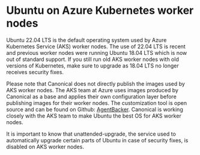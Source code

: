 # Ubuntu on Azure Kubernetes worker nodes

Ubuntu 22.04 LTS is the default operating system used by Azure Kubernetes Service (AKS) worker nodes. The use of 22.04 LTS is recent and previous worker nodes were running Ubuntu 18.04 LTS which is now out of standard support. If you still run old AKS worker nodes with old versions of Kubernetes, make sure to upgrade as 18.04 LTS no longer receives security fixes.

Please note that Canonical does not directly publish the images used by AKS worker nodes. The AKS team at Azure uses images produced by Canonical as a base and applies their own configuration layer before publishing images for their worker nodes. The customization tool is open source and can be found on Github: [AgentBacker](https://github.com/Azure/AgentBaker). Canonical is working closely with the AKS team to make Ubuntu the best OS for AKS worker nodes.

It is important to know that unattended-upgrade, the service used to automatically upgrade certain parts of Ubuntu in case of security fixes, is disabled on AKS worker nodes.
